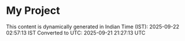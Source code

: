 # My Project

This content is dynamically generated in Indian Time (IST): 2025-09-22 02:57:13 IST
Converted to UTC: 2025-09-21 21:27:13 UTC
